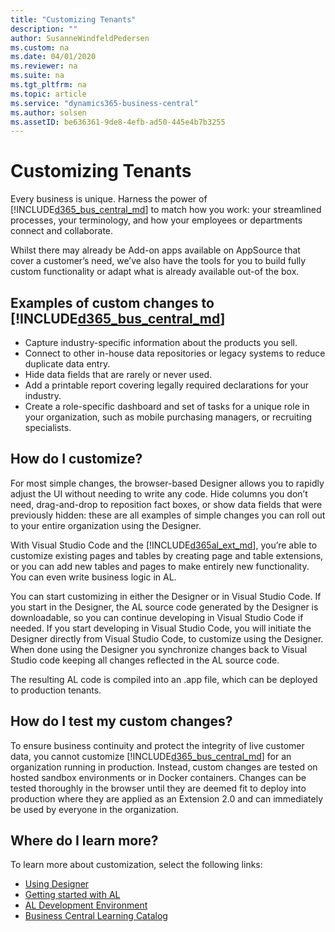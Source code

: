 ```yaml
---
title: "Customizing Tenants"
description: ""
author: SusanneWindfeldPedersen
ms.custom: na
ms.date: 04/01/2020
ms.reviewer: na
ms.suite: na
ms.tgt_pltfrm: na
ms.topic: article
ms.service: "dynamics365-business-central"
ms.author: solsen
ms.assetID: be636361-9de8-4efb-ad50-445e4b7b3255
---
```


# Customizing Tenants
Every business is unique. Harness the power of [!INCLUDE[d365_bus_central_md](../includes/d365_bus_central_md.md)] to match how you work: your streamlined processes, your terminology, and how your employees or departments connect and collaborate.  

Whilst there may already be Add-on apps available on AppSource that cover a customer’s need, we’ve also have the tools for you to build fully custom functionality or adapt what is already available out-of the box. 
 
## Examples of custom changes to [!INCLUDE[d365_bus_central_md](../includes/d365_bus_central_md.md)] 

- Capture industry-specific information about the products you sell. 
- Connect to other in-house data repositories or legacy systems to reduce duplicate data entry. 
- Hide data fields that are rarely or never used. 
- Add a printable report covering legally required declarations for your industry. 
- Create a role-specific dashboard and set of tasks for a unique role in your organization, such as mobile purchasing managers, or recruiting specialists. 
 
## How do I customize? 
For most simple changes, the browser-based Designer allows you to rapidly adjust the UI without needing to write any code. Hide columns you don’t need, drag-and-drop to reposition fact boxes, or show data fields that were previously hidden: these are all examples of simple changes you can roll out to your entire organization using the Designer. 

With Visual Studio Code and the [!INCLUDE[d365al_ext_md](../../includes/d365al_ext_md.md)], you’re able to customize existing pages and tables by creating page and table extensions, or you can add new tables and pages to make entirely new functionality. You can even write business logic in AL. 

You can start customizing in either the Designer or in Visual Studio Code. If you start in the Designer, the AL source code generated by the Designer is downloadable, so you can continue developing in Visual Studio Code if needed. If you start developing in Visual Studio Code, you will initiate the Designer directly from Visual Studio Code, to customize using the Designer. When done using the Designer you synchronize changes back to Visual Studio code keeping all changes reflected in the AL source code.  

The resulting AL code is compiled into an .app file, which can be deployed to production tenants. 

## How do I test my custom changes? 
To ensure business continuity and protect the integrity of live customer data, you cannot customize [!INCLUDE[d365_bus_central_md](../includes/d365_bus_central_md.md)] for an organization running in production. Instead, custom changes are tested on hosted sandbox environments or in Docker containers. Changes can be tested thoroughly in the browser until they are deemed fit to deploy into production where they are applied as an Extension 2.0 and can immediately be used by everyone in the organization. 

## Where do I learn more? 
To learn more about customization, select the following links:   
- [Using Designer](../devenv-inclient-designer.md)  
- [Getting started with AL](../devenv-get-started.md)  
- [AL Development Environment](../devenv-reference-overview.md)  
- [Business Central Learning Catalog](https://go.microsoft.com/fwlink/?linkid=2002101)
 


